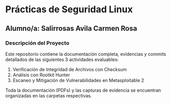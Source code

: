 # Prácticas de Seguridad Linux

## Alumno/a: Salirrosas Avila Carmen Rosa

### Descripción del Proyecto

Este repositorio contiene la documentación completa, evidencias y commits detallados de las siguientes 3 actividades evaluables:

1.  Verificación de Integridad de Archivos con Checksum
2.  Análisis con Rootkit Hunter
3.  Escaneo y Mitigación de Vulnerabilidades en Metasploitable 2

Toda la documentación (PDFs) y las capturas de evidencia se encuentran organizadas en las carpetas respectivas.
